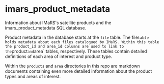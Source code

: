 # imars_product_metadata
Information about IMaRS's satellite products and the imars_product_metadata SQL database.

Product metadata in the database starts at the `file` table.
The file` table holds metadata about each files catalogued by IMaRS.
Within this table the product_id and area_id columns are used to link to the `product` and `area` tables, respectively.
These tables contain detailed definitions of each area of interest and product type.

Within the `products` and `area` directories in this repo are markdown documents containing even more detailed information about the product types and areas of interest. 
